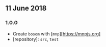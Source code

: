 ## 11 June 2018

### 1.0.0

- Create `bosom` with [`mnp`][https://mnpjs.org]
- [repository]: `src`, `test`
